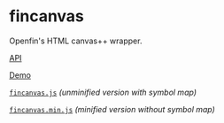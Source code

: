 # fincanvas

Openfin's HTML canvas++ wrapper.

[API](http://openfin.github.io/fincanvas)

[Demo](http://openfin.github.io/fincanvas/demo.html)

[`fincanvas.js`](http://openfin.github.io/fincanvas/fincanvas.js) _(unminified version with symbol map)_

[`fincanvas.min.js`](http://openfin.github.io/fincanvas/fincanvas.min.js) _(minified version without symbol map)_
